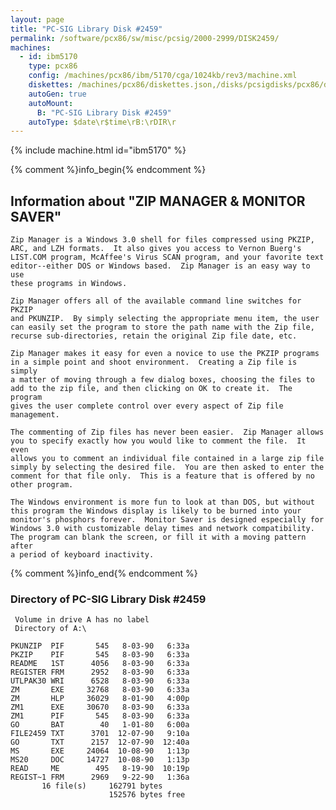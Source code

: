 ```yaml
---
layout: page
title: "PC-SIG Library Disk #2459"
permalink: /software/pcx86/sw/misc/pcsig/2000-2999/DISK2459/
machines:
  - id: ibm5170
    type: pcx86
    config: /machines/pcx86/ibm/5170/cga/1024kb/rev3/machine.xml
    diskettes: /machines/pcx86/diskettes.json,/disks/pcsigdisks/pcx86/diskettes.json
    autoGen: true
    autoMount:
      B: "PC-SIG Library Disk #2459"
    autoType: $date\r$time\rB:\rDIR\r
---
```


{% include machine.html id="ibm5170" %}

{% comment %}info_begin{% endcomment %}

## Information about "ZIP MANAGER & MONITOR SAVER"

    Zip Manager is a Windows 3.0 shell for files compressed using PKZIP,
    ARC, and LZH formats.  It also gives you access to Vernon Buerg's
    LIST.COM program, McAffee's Virus SCAN program, and your favorite text
    editor--either DOS or Windows based.  Zip Manager is an easy way to use
    these programs in Windows.
    
    Zip Manager offers all of the available command line switches for PKZIP
    and PKUNZIP.  By simply selecting the appropriate menu item, the user
    can easily set the program to store the path name with the Zip file,
    recurse sub-directories, retain the original Zip file date, etc.
    
    Zip Manager makes it easy for even a novice to use the PKZIP programs
    in a simple point and shoot environment.  Creating a Zip file is simply
    a matter of moving through a few dialog boxes, choosing the files to
    add to the zip file, and then clicking on OK to create it.  The program
    gives the user complete control over every aspect of Zip file
    management.
    
    The commenting of Zip files has never been easier.  Zip Manager allows
    you to specify exactly how you would like to comment the file.  It even
    allows you to comment an individual file contained in a large zip file
    simply by selecting the desired file.  You are then asked to enter the
    comment for that file only.  This is a feature that is offered by no
    other program.
    
    The Windows environment is more fun to look at than DOS, but without
    this program the Windows display is likely to be burned into your
    monitor's phosphors forever.  Monitor Saver is designed especially for
    Windows 3.0 with customizable delay times and network compatibility.
    The program can blank the screen, or fill it with a moving pattern after
    a period of keyboard inactivity.
{% comment %}info_end{% endcomment %}


### Directory of PC-SIG Library Disk #2459

     Volume in drive A has no label
     Directory of A:\

    PKUNZIP  PIF       545   8-03-90   6:33a
    PKZIP    PIF       545   8-03-90   6:33a
    README   1ST      4056   8-03-90   6:33a
    REGISTER FRM      2952   8-03-90   6:33a
    UTLPAK30 WRI      6528   8-03-90   6:33a
    ZM       EXE     32768   8-03-90   6:33a
    ZM       HLP     36029   8-01-90   4:00p
    ZM1      EXE     30670   8-03-90   6:33a
    ZM1      PIF       545   8-03-90   6:33a
    GO       BAT        40   1-01-80   6:00a
    FILE2459 TXT      3701  12-07-90   9:10a
    GO       TXT      2157  12-07-90  12:40a
    MS       EXE     24064  10-08-90   1:13p
    MS20     DOC     14727  10-08-90   1:13p
    READ     ME        495   8-19-90  10:19p
    REGIST~1 FRM      2969   9-22-90   1:36a
           16 file(s)     162791 bytes
                          152576 bytes free
